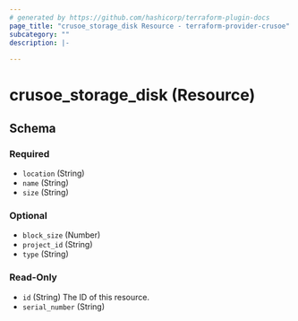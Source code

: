 ```yaml
---
# generated by https://github.com/hashicorp/terraform-plugin-docs
page_title: "crusoe_storage_disk Resource - terraform-provider-crusoe"
subcategory: ""
description: |-
  
---
```


# crusoe_storage_disk (Resource)





<!-- schema generated by tfplugindocs -->
## Schema

### Required

- `location` (String)
- `name` (String)
- `size` (String)

### Optional

- `block_size` (Number)
- `project_id` (String)
- `type` (String)

### Read-Only

- `id` (String) The ID of this resource.
- `serial_number` (String)
